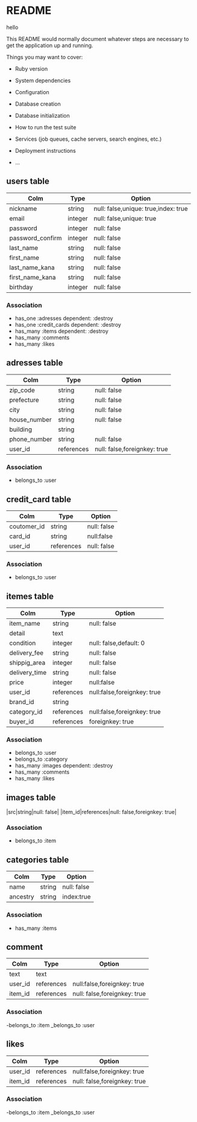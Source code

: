 # README

hello

This README would normally document whatever steps are necessary to get the
application up and running.

Things you may want to cover:

* Ruby version

* System dependencies

* Configuration

* Database creation

* Database initialization

* How to run the test suite

* Services (job queues, cache servers, search engines, etc.)

* Deployment instructions

* ...



## users table
|Colm|Type|Option|
|----|----|------|
|nickname|string|null: false,unique: true,index: true|
|email|integer|null: false,unique: true|
|password|integer|null: false|
|password_confirm|integer|null: false|
|last_name|string|null: false|
|first_name|string|null: false|
|last_name_kana|string|null: false|
|first_name_kana|string|null: false|
|birthday|integer|null: false|

### Association
- has_one :adresses dependent: :destroy
- has_one :credit_cards dependent: :destroy
- has_many :items dependent: :destroy
- has_many :comments
- has_many :likes




## adresses table
|Colm|Type|Option|
|----|----|------|
|zip_code|string|null: false|
|prefecture|string|null: false|
|city|string|null: false|
|house_number|string|null: false|
|building|string|
|phone_number|string|null: false|
|user_id|references|null: false,foreignkey: true|

### Association
- belongs_to :user



## credit_card table
|Colm|Type|Option|
|----|----|------|
|coutomer_id|string|null: false|
|card_id|string|null:false|
|user_id|references|null: false|foreignkey: true|

### Association
- belongs_to :user



## itemes table
|Colm|Type|Option|
|----|----|------|
|item_name|string|null: false|
|detail|text|
|condition|integer|null: false,default: 0|
|delivery_fee|string|null: false|
|shippig_area|integer|null: false|
|delivery_time|string|null: false|
|price|integer|null:false|
|user_id|references|null:false,foreignkey: true|
|brand_id|string|
|category_id|references|null:false,foreignkey: true|
|buyer_id|references|foreignkey: true|


### Association
- belongs_to :user
- belongs_to :category
- has_many :images dependent: :destroy
- has_many :comments
- has_many :likes



## images table
|src|string|null: false|
|item_id|references|null: false,foreignkey: true|

### Association
- belongs_to :item



## categories table
|Colm|Type|Option|
|----|----|------|
|name|string|null: false|
|ancestry|string|index:true|


### Association
- has_many :items 



## comment
|Colm|Type|Option|
|----|----|------|
|text|text|
|user_id|references|null:false,foreignkey: true|
|item_id|references|null: false,foreignkey: true|


### Association
-belongs_to :item
_belongs_to :user



## likes
|Colm|Type|Option|
|----|----|------|
|user_id|references|null:false,foreignkey: true|
|item_id|references|null: false,foreignkey: true|


### Association
-belongs_to :item
_belongs_to :user